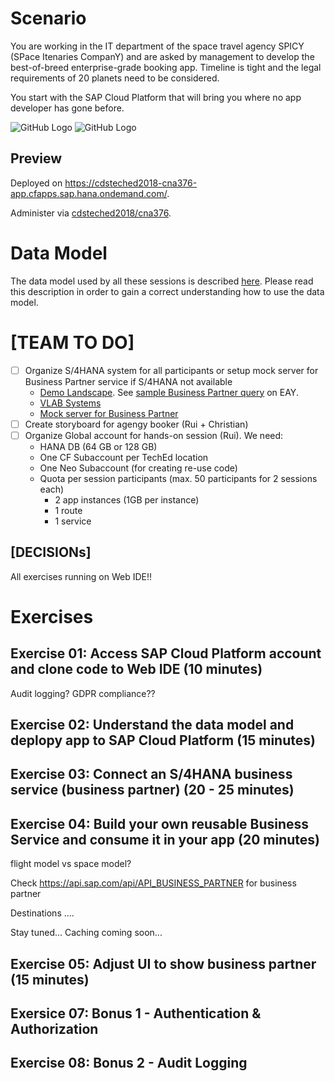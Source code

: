 # Scenario
You are working in the IT department of the space travel agency SPICY (SPace Itenaries CompanY) and are asked by management to develop the best-of-breed enterprise-grade booking app.
Timeline is tight and the legal requirements of 20 planets need to be considered.

You start with the SAP Cloud Platform that will bring you where no app developer has gone before.

![GitHub Logo](pictures/scenarioUI.jpg)
![GitHub Logo](pictures/scenario.jpg)

## Preview
Deployed on https://cdsteched2018-cna376-app.cfapps.sap.hana.ondemand.com/.

Administer via [cdsteched2018/cna376](https://account.int.sap.hana.ondemand.com/cockpit#/globalaccount/6a8e3c4e-77ea-482c-b37b-4ce687a8bfe0/subaccount/c64e888a-20be-4bec-a15e-58e81ab4e857/org/4ac89a3b-e56e-4c48-81e1-e6d6008d0751/space/68c15de5-b940-48f3-819e-3f1d89e58ac2/).

# Data Model

The data model used by all these sessions is described [here](dataModel.md).   Please read this description in order to gain a correct understanding how to use the data model.

# [TEAM TO DO]

- [ ] Organize S/4HANA system for all participants or setup mock server for Business Partner service if S/4HANA not available
	- [Demo Landscape](https://jam4.sapjam.com/groups/UyIlwc82Pn5KAvJSamK7CW/overview_page/jKX5WXNdMMqSphsl5RFOFN).  See [sample Business Partner query](https://my300448.s4hana.ondemand.com/sap/opu/odata/sap/API_BUSINESS_PARTNER/A_BusinessPartner?$top=10) on EAY.
	- [VLAB Systems](https://wiki.wdf.sap.corp/wiki/display/S4CDPublic/Access+to+VLAB+systems)
	- [Mock server for Business Partner](https://github.com/SAP/cloud-s4-sdk-book/tree/mock-server)
- [ ] Create storyboard for agengy booker (Rui + Christian)
- [ ] Organize Global account for hands-on session (Rui). We need:
	- HANA DB (64 GB or 128 GB)
	- One CF Subaccount per TechEd location
	- One Neo Subaccount (for creating re-use code)
	- Quota per session participants (max. 50 participants for 2 sessions each)
  		- 2 app instances (1GB per instance)
  		- 1 route
  		- 1 service
## [DECISIONs]
All exercises running on Web IDE!!


# Exercises

## Exercise 01: Access SAP Cloud Platform account and clone code to Web IDE (10 minutes)
Audit logging? GDPR compliance??

## Exercise 02: Understand the data model and deplopy app to SAP Cloud Platform (15 minutes)

## Exercise 03: Connect an S/4HANA business service (business partner) (20 - 25 minutes)


## Exercise 04: Build your own reusable Business Service and consume it in your app (20 minutes)
flight model vs space model?


Check https://api.sap.com/api/API_BUSINESS_PARTNER for business partner

Destinations ....

Stay tuned... Caching coming soon...

## Exercise 05: Adjust UI to show business partner (15 minutes)

## Exersice 07: Bonus 1 - Authentication & Authorization

## Exercise 08: Bonus 2 - Audit Logging
